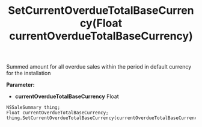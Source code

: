 ﻿---
uid: crmscript_ref_NSSaleSummary_SetCurrentOverdueTotalBaseCurrency
title: SetCurrentOverdueTotalBaseCurrency(Float currentOverdueTotalBaseCurrency)
intellisense: NSSaleSummary.SetCurrentOverdueTotalBaseCurrency
keywords: NSSaleSummary, GetCurrentOverdueTotalBaseCurrency
so.topic: reference
---

Summed amount for all overdue sales within the period in default currency for the installation

**Parameter:** 
 - **currentOverdueTotalBaseCurrency** Float

```crmscript
NSSaleSummary thing;
Float currentOverdueTotalBaseCurrency;
thing.SetCurrentOverdueTotalBaseCurrency(currentOverdueTotalBaseCurrency);
```

